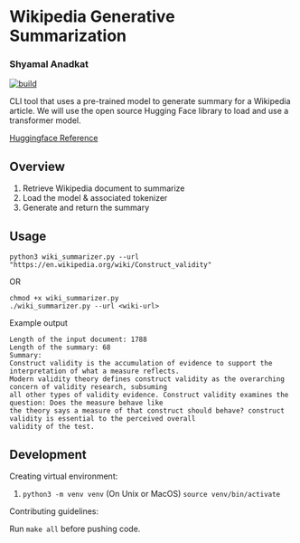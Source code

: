 # Wikipedia Generative Summarization
### Shyamal Anadkat

[![build](https://github.com/nogibjj/wiki-generative-summarization/actions/workflows/main.yml/badge.svg?branch=main)](https://github.com/nogibjj/wiki-generative-summarization/actions/workflows/main.yml)

CLI tool that uses a pre-trained model to generate summary for a Wikipedia article. 
We will use the open source Hugging Face library to load and use a transformer model.

[Huggingface Reference](https://huggingface.co/docs/transformers/task_summary#summarization)
## Overview

 1. Retrieve Wikipedia document to summarize
 2. Load the model & associated tokenizer
 3. Generate and return the summary

## Usage

```
python3 wiki_summarizer.py --url "https://en.wikipedia.org/wiki/Construct_validity"
```
OR 
```
chmod +x wiki_summarizer.py
./wiki_summarizer.py --url <wiki-url>
```



Example output
```
Length of the input document: 1788
Length of the summary: 68
Summary: 
Construct validity is the accumulation of evidence to support the interpretation of what a measure reflects. 
Modern validity theory defines construct validity as the overarching concern of validity research, subsuming
all other types of validity evidence. Construct validity examines the question: Does the measure behave like 
the theory says a measure of that construct should behave? construct validity is essential to the perceived overall 
validity of the test.
```

## Development 

Creating virtual environment:

 1. `python3 -m venv venv`
(On Unix or MacOS) `source venv/bin/activate`

Contributing guidelines:

Run `make all` before pushing code.

